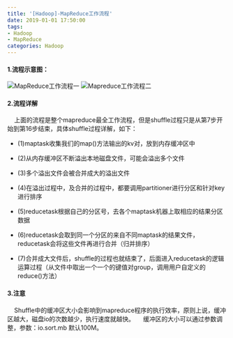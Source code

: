 ```yaml
---
title: '[Hadoop]-MapReduce工作流程'
date: 2019-01-01 17:50:00
tags: 
- Hadoop
- MapReduce
categories: Hadoop
---
```

#### 1.流程示意图：
![MapReduce工作流程一](https://imgconvert.csdnimg.cn/aHR0cHM6Ly91cGxvYWQtaW1hZ2VzLmppYW5zaHUuaW8vdXBsb2FkX2ltYWdlcy80MzkxNDA3LWY5MWMxZjRiM2E0YWIyMjUucG5n?x-oss-process=image/format,png)
![Mapreduce工作流程二](https://imgconvert.csdnimg.cn/aHR0cHM6Ly91cGxvYWQtaW1hZ2VzLmppYW5zaHUuaW8vdXBsb2FkX2ltYWdlcy80MzkxNDA3LTJmYTZhNzY5OTBjZmUyODIucG5n?x-oss-process=image/format,png)

#### 2.流程详解
&nbsp;&nbsp;&nbsp;&nbsp;上面的流程是整个mapreduce最全工作流程，但是shuffle过程只是从第7步开始到第16步结束，具体shuffle过程详解，如下：
* (1)maptask收集我们的map()方法输出的kv对，放到内存缓冲区中

* (2)从内存缓冲区不断溢出本地磁盘文件，可能会溢出多个文件

* (3)多个溢出文件会被合并成大的溢出文件

* (4)在溢出过程中，及合并的过程中，都要调用partitioner进行分区和针对key进行排序

* (5)reducetask根据自己的分区号，去各个maptask机器上取相应的结果分区数据

* (6)reducetask会取到同一个分区的来自不同maptask的结果文件，reducetask会将这些文件再进行合并（归并排序）

* (7)合并成大文件后，shuffle的过程也就结束了，后面进入reducetask的逻辑运算过程（从文件中取出一个一个的键值对group，调用用户自定义的reduce()方法）

#### 3.注意
&nbsp;&nbsp;&nbsp;&nbsp;Shuffle中的缓冲区大小会影响到mapreduce程序的执行效率，原则上说，缓冲区越大，磁盘io的次数越少，执行速度就越快。
&nbsp;&nbsp;&nbsp;&nbsp;缓冲区的大小可以通过参数调整，参数：io.sort.mb  默认100M。